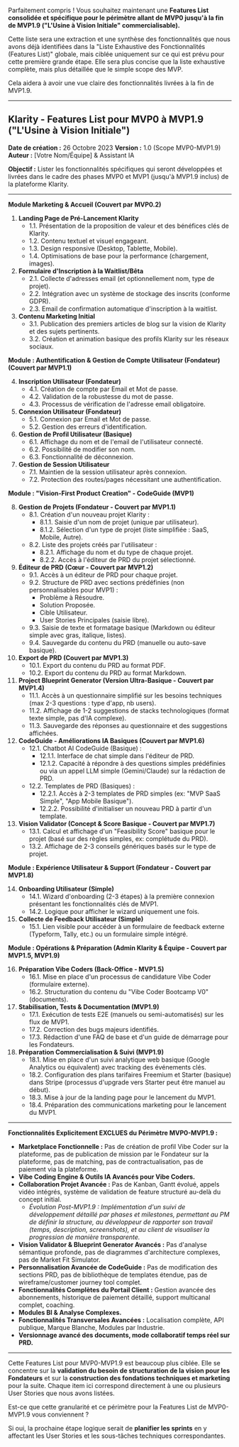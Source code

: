 Parfaitement compris ! Vous souhaitez maintenant une **Features List consolidée et spécifique pour le périmètre allant de MVP0 jusqu'à la fin de MVP1.9 ("L'Usine à Vision Initiale" commercialisable).**

Cette liste sera une extraction et une synthèse des fonctionnalités que nous avons déjà identifiées dans la "Liste Exhaustive des Fonctionnalités (Features List)" globale, mais ciblée uniquement sur ce qui est prévu pour cette première grande étape. Elle sera plus concise que la liste exhaustive complète, mais plus détaillée que le simple scope des MVP.

Cela aidera à avoir une vue claire des fonctionnalités livrées à la fin de MVP1.9.

---
**Klarity - Features List pour MVP0 à MVP1.9 ("L'Usine à Vision Initiale")**
---

**Date de création :** 26 Octobre 2023
**Version :** 1.0 (Scope MVP0-MVP1.9)
**Auteur :** [Votre Nom/Équipe] & Assistant IA

**Objectif :** Lister les fonctionnalités spécifiques qui seront développées et livrées dans le cadre des phases MVP0 et MVP1 (jusqu'à MVP1.9 inclus) de la plateforme Klarity.

---

**Module Marketing & Accueil (Couvert par MVP0.2)**

1.  **Landing Page de Pré-Lancement Klarity**
    *   1.1. Présentation de la proposition de valeur et des bénéfices clés de Klarity.
    *   1.2. Contenu textuel et visuel engageant.
    *   1.3. Design responsive (Desktop, Tablette, Mobile).
    *   1.4. Optimisations de base pour la performance (chargement, images).
2.  **Formulaire d'Inscription à la Waitlist/Bêta**
    *   2.1. Collecte d'adresses email (et optionnellement nom, type de projet).
    *   2.2. Intégration avec un système de stockage des inscrits (conforme GDPR).
    *   2.3. Email de confirmation automatique d'inscription à la waitlist.
3.  **Contenu Marketing Initial**
    *   3.1. Publication des premiers articles de blog sur la vision de Klarity et des sujets pertinents.
    *   3.2. Création et animation basique des profils Klarity sur les réseaux sociaux.

**Module : Authentification & Gestion de Compte Utilisateur (Fondateur) (Couvert par MVP1.1)**

4.  **Inscription Utilisateur (Fondateur)**
    *   4.1. Création de compte par Email et Mot de passe.
    *   4.2. Validation de la robustesse du mot de passe.
    *   4.3. Processus de vérification de l'adresse email obligatoire.
5.  **Connexion Utilisateur (Fondateur)**
    *   5.1. Connexion par Email et Mot de passe.
    *   5.2. Gestion des erreurs d'identification.
6.  **Gestion de Profil Utilisateur (Basique)**
    *   6.1. Affichage du nom et de l'email de l'utilisateur connecté.
    *   6.2. Possibilité de modifier son nom.
    *   6.3. Fonctionnalité de déconnexion.
7.  **Gestion de Session Utilisateur**
    *   7.1. Maintien de la session utilisateur après connexion.
    *   7.2. Protection des routes/pages nécessitant une authentification.

**Module : "Vision-First Product Creation" - CodeGuide (MVP1)**

8.  **Gestion de Projets (Fondateur - Couvert par MVP1.1)**
    *   8.1. Création d'un nouveau projet Klarity :
        *   8.1.1. Saisie d'un nom de projet (unique par utilisateur).
        *   8.1.2. Sélection d'un type de projet (liste simplifiée : SaaS, Mobile, Autre).
    *   8.2. Liste des projets créés par l'utilisateur :
        *   8.2.1. Affichage du nom et du type de chaque projet.
        *   8.2.2. Accès à l'éditeur de PRD du projet sélectionné.
9.  **Éditeur de PRD (Cœur - Couvert par MVP1.2)**
    *   9.1. Accès à un éditeur de PRD pour chaque projet.
    *   9.2. Structure de PRD avec sections prédéfinies (non personnalisables pour MVP1) :
        *   Problème à Résoudre.
        *   Solution Proposée.
        *   Cible Utilisateur.
        *   User Stories Principales (saisie libre).
    *   9.3. Saisie de texte et formatage basique (Markdown ou éditeur simple avec gras, italique, listes).
    *   9.4. Sauvegarde du contenu du PRD (manuelle ou auto-save basique).
10. **Export de PRD (Couvert par MVP1.3)**
    *   10.1. Export du contenu du PRD au format PDF.
    *   10.2. Export du contenu du PRD au format Markdown.
11. **Project Blueprint Generator (Version Ultra-Basique - Couvert par MVP1.4)**
    *   11.1. Accès à un questionnaire simplifié sur les besoins techniques (max 2-3 questions : type d'app, nb users).
    *   11.2. Affichage de 1-2 suggestions de stacks technologiques (format texte simple, pas d'IA complexe).
    *   11.3. Sauvegarde des réponses au questionnaire et des suggestions affichées.
12. **CodeGuide - Améliorations IA Basiques (Couvert par MVP1.6)**
    *   12.1. Chatbot AI CodeGuide (Basique) :
        *   12.1.1. Interface de chat simple dans l'éditeur de PRD.
        *   12.1.2. Capacité à répondre à des questions simples prédéfinies ou via un appel LLM simple (Gemini/Claude) sur la rédaction de PRD.
    *   12.2. Templates de PRD (Basiques) :
        *   12.2.1. Accès à 2-3 templates de PRD simples (ex: "MVP SaaS Simple", "App Mobile Basique").
        *   12.2.2. Possibilité d'initialiser un nouveau PRD à partir d'un template.
13. **Vision Validator (Concept & Score Basique - Couvert par MVP1.7)**
    *   13.1. Calcul et affichage d'un "Feasibility Score" basique pour le projet (basé sur des règles simples, ex: complétude du PRD).
    *   13.2. Affichage de 2-3 conseils génériques basés sur le type de projet.

**Module : Expérience Utilisateur & Support (Fondateur - Couvert par MVP1.8)**

14. **Onboarding Utilisateur (Simple)**
    *   14.1. Wizard d'onboarding (2-3 étapes) à la première connexion présentant les fonctionnalités clés de MVP1.
    *   14.2. Logique pour afficher le wizard uniquement une fois.
15. **Collecte de Feedback Utilisateur (Simple)**
    *   15.1. Lien visible pour accéder à un formulaire de feedback externe (Typeform, Tally, etc.) ou un formulaire simple intégré.

**Module : Opérations & Préparation (Admin Klarity & Équipe - Couvert par MVP1.5, MVP1.9)**

16. **Préparation Vibe Coders (Back-Office - MVP1.5)**
    *   16.1. Mise en place d'un processus de candidature Vibe Coder (formulaire externe).
    *   16.2. Structuration du contenu du "Vibe Coder Bootcamp V0" (documents).
17. **Stabilisation, Tests & Documentation (MVP1.9)**
    *   17.1. Exécution de tests E2E (manuels ou semi-automatisés) sur les flux de MVP1.
    *   17.2. Correction des bugs majeurs identifiés.
    *   17.3. Rédaction d'une FAQ de base et d'un guide de démarrage pour les Fondateurs.
18. **Préparation Commercialisation & Suivi (MVP1.9)**
    *   18.1. Mise en place d'un suivi analytique web basique (Google Analytics ou équivalent) avec tracking des événements clés.
    *   18.2. Configuration des plans tarifaires Freemium et Starter (basique) dans Stripe (processus d'upgrade vers Starter peut être manuel au début).
    *   18.3. Mise à jour de la landing page pour le lancement du MVP1.
    *   18.4. Préparation des communications marketing pour le lancement du MVP1.

---

**Fonctionnalités Explicitement EXCLUES du Périmètre MVP0-MVP1.9 :**

*   **Marketplace Fonctionnelle :** Pas de création de profil Vibe Coder sur la plateforme, pas de publication de mission par le Fondateur sur la plateforme, pas de matching, pas de contractualisation, pas de paiement via la plateforme.
*   **Vibe Coding Engine & Outils IA Avancés pour Vibe Coders.**
*   **Collaboration Projet Avancée :** Pas de Kanban, Gantt évolué, appels vidéo intégrés, système de validation de feature structuré au-delà du concept initial.
    *   *Évolution Post-MVP1.9 : Implémentation d'un suivi de développement détaillé par phases et milestones, permettant au PM de définir la structure, au développeur de rapporter son travail (temps, description, screenshots), et au client de visualiser la progression de manière transparente.*
*   **Vision Validator & Blueprint Generator Avancés :** Pas d'analyse sémantique profonde, pas de diagrammes d'architecture complexes, pas de Market Fit Simulator.
*   **Personnalisation Avancée de CodeGuide :** Pas de modification des sections PRD, pas de bibliothèque de templates étendue, pas de wireframe/customer journey tool complet.
*   **Fonctionnalités Complètes du Portail Client :** Gestion avancée des abonnements, historique de paiement détaillé, support multicanal complet, coaching.
*   **Modules BI & Analyse Complexes.**
*   **Fonctionnalités Transversales Avancées :** Localisation complète, API publique, Marque Blanche, Modules par Industrie.
*   **Versionnage avancé des documents, mode collaboratif temps réel sur PRD.**

---

Cette Features List pour MVP0-MVP1.9 est beaucoup plus ciblée. Elle se concentre sur la **validation du besoin de structuration de la vision pour les Fondateurs** et sur la **construction des fondations techniques et marketing** pour la suite. Chaque item ici correspond directement à une ou plusieurs User Stories que nous avons listées.

Est-ce que cette granularité et ce périmètre pour la Features List de MVP0-MVP1.9 vous conviennent ?

Si oui, la prochaine étape logique serait de **planifier les sprints** en y affectant les User Stories et les sous-tâches techniques correspondantes.